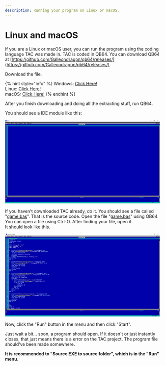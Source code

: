 ```yaml
---
description: Running your program on Linux or macOS.
---
```


# Linux and macOS

If you are a Linux or macOS user, you can run the program using the coding language TAC was made in. TAC is coded in QB64. You can download QB64 at [https://github.com/Galleondragon/qb64/releases/](https://github.com/Galleondragon/qb64/releases/).

Download the file.

{% hint style="info" %}
Windows: [Click Here!](https://www.schoolfreeware.com/Install_QB64_QBasic_On_Windows_10.html)  
Linux: [Click Here!](https://www.google.com/search?q=qb64+on+linux&rlz=1C1CHBF_enUS850US850&oq=qb64+on+linux&aqs=chrome..69i57j0l4.2839j0j7&sourceid=chrome&ie=UTF-8)  
macOS: [Click Here!](https://www.google.com/search?q=qb64+on+macOS&rlz=1C1CHBF_enUS850US850&oq=qb64+on+macOS&aqs=chrome..69i57j33.2204j0j7&sourceid=chrome&ie=UTF-8)
{% endhint %}

After you finish downloading and doing all the extracting stuff, run QB64.

You should see a IDE module like this:

![QB64 1.3 IDE](../.gitbook/assets/qb64-ide.png)

If you haven't downloaded TAC already, do it. You should see a file called "[game.bas](https://github.com/text-adventure-creator/stable/blob/master/TAC%20Project/game.bas)". That is the source code. Open the file "[game.bas](https://github.com/text-adventure-creator/stable/blob/master/TAC%20Project/game.bas)" using QB64. You can open a file using Ctrl-O. After finding your file, open it.   
It should look like this.

![game.bas Opened](../.gitbook/assets/game.bas-opened.png)

Now, click the "Run" button in the menu and then click "Start".

Just wait a bit... soon, a program should open. If it doesn't or just instantly closes, that just means there is a error on the TAC project. The program file should've been made somewhere.

**It is recommended to "Source EXE to source folder", which is in the "Run" menu.**

